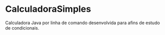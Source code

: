 # CalculadoraSimples
Calculadora Java por linha de comando desenvolvida para afins de estudo de condicionais.

